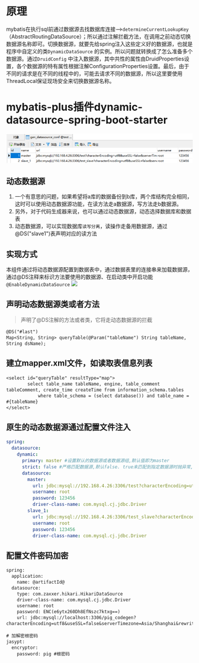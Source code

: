 # 原理

mybatis在执行sql前通过数据源去找数据库连接-->`determineCurrentLookupKey`
（AbstractRoutingDataSource）；所以通过注解拦截方法，在调用之前动态切换数据源名称即可。切换数据源，就要先给spring注入这些定义好的数据源，也就是程序中自定义的类`DynamicDataSource`
的实例。所以问题就转换成了怎么准备多个数据源。通过`DruidConfig`
中注入数据源，其中共性的属性由DruidProperties设置，各个数据源的特有属性根据注解ConfigurationProperties设置。最后，由于不同的请求是在不同的线程中的，可能去请求不同的数据源，所以这里要使用ThreadLocal保证现场安全来切换数据源名称。

# mybatis-plus插件dynamic-datasource-spring-boot-starter

![](./assets/readme-1695625209347.png)

## 动态数据源

1. 一个有意思的问题，如果希望将a库的数据备份到b库，两个库结构完全相同，这时可以使用动态数据源功能，在读方法走a数据源，写方法走b数据源。
2. 另外，对于代码生成器来说，也可以通过动态数据源，动态选择数据库和数据表
3. 动态数据源，可以实现数据库`读写分离`，读操作走备用数据源，通过@DS("slave1")表声明对应的读方法

## 实现方式

本组件通过将动态数据源配置到数据表中，通过数据表里的连接串来加载数据源，通过@DS注释来标识方法要使用的数据源、在启动类中开启功能`@EnableDynamicDataSource`
![](./assets/readme-1671775855489.png)

## 声明动态数据源类或者方法

> 声明了@DS注解的方法或者类，它将走动态数据源的拦截

```
@DS("#last")
Map<String, String> queryTable(@Param("tableName") String tableName, String dsName);
```

## 建立mapper.xml文件，如读取表信息列表

```
<select id="queryTable" resultType="map">
		select table_name tableName, engine, table_comment tableComment, create_time createTime from information_schema.tables
			where table_schema = (select database()) and table_name = #{tableName}
</select>
```

## 原生的动态数据源通过配置文件注入

```yml
spring:
  datasource:
    dynamic:
      primary: master #设置默认的数据源或者数据源组,默认值即为master
      strict: false #严格匹配数据源,默认false. true未匹配到指定数据源时抛异常,false使用默认数据源
      datasource:
        master:
          url: jdbc:mysql://192.168.4.26:3306/test?characterEncoding=utf8&useSSL=false&serverTimezone=Asia/Shanghai&rewriteBatchedStatements=true
          username: root
          password: 123456
          driver-class-name: com.mysql.cj.jdbc.Driver
        slave_1:
          url: jdbc:mysql://192.168.4.26:3306/test_slave?characterEncoding=utf8&useSSL=false&serverTimezone=Asia/Shanghai&rewriteBatchedStatements=true
          username: root
          password: 123456
          driver-class-name: com.mysql.cj.jdbc.Driver
```

## 配置文件密码加密

```
spring:
  application:
    name: @artifactId@
  datasource:
    type: com.zaxxer.hikari.HikariDataSource
    driver-class-name: com.mysql.cj.jdbc.Driver
    username: root
    password: ENC(e6ytx260Dh8EfNszc7ktxg==)
    url: jdbc:mysql://localhost:3306/pig_codegen?characterEncoding=utf8&useSSL=false&serverTimezone=Asia/Shanghai&rewriteBatchedStatements=true

# 加解密根密码
jasypt:
  encryptor:
    password: pig #根密码
```
